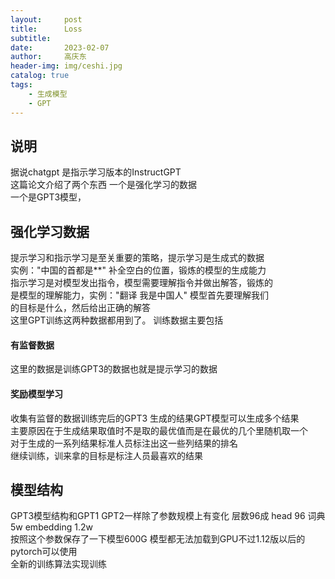 ```yaml
---
layout:     post
title:      Loss
subtitle:   
date:       2023-02-07
author:     高庆东
header-img: img/ceshi.jpg
catalog: true
tags:
    - 生成模型
    - GPT
---
```


## 说明
据说chatgpt 是指示学习版本的InstructGPT  
这篇论文介绍了两个东西 一个是强化学习的数据  
一个是GPT3模型，
## 强化学习数据

提示学习和指示学习是至关重要的策略，提示学习是生成式的数据  
实例："中国的首都是\*\*" 补全空白的位置，锻炼的模型的生成能力  
指示学习是对模型发出指令，模型需要理解指令并做出解答，锻炼的  
是模型的理解能力，实例："翻译 我是中国人" 模型首先要理解我们  
的目标是什么，然后给出正确的解答  
这里GPT训练这两种数据都用到了。
训练数据主要包括  
#### 有监督数据
这里的数据是训练GPT3的数据也就是提示学习的数据
#### 奖励模型学习
收集有监督的数据训练完后的GPT3 生成的结果GPT模型可以生成多个结果  
主要原因在于生成结果取值时不是取的最优值而是在最优的几个里随机取一个  
对于生成的一系列结果标准人员标注出这一些列结果的排名  
继续训练，训来拿的目标是标注人员最喜欢的结果

## 模型结构
GPT3模型结构和GPT1 GPT2一样除了参数规模上有变化
层数96成 head 96 词典5w embedding 1.2w   
按照这个参数保存了一下模型600G
模型都无法加载到GPU不过1.12版以后的pytorch可以使用  
全新的训练算法实现训练